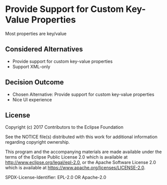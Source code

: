 # Provide Support for Custom Key-Value Properties

Most properties are key/value

## Considered Alternatives

* Provide support for custom key-value properties
* Support XML-only

## Decision Outcome

* Chosen Alternative: Provide support for custom key-value properties
* Nice UI experience

## License

Copyright (c) 2017 Contributors to the Eclipse Foundation

See the NOTICE file(s) distributed with this work for additional
information regarding copyright ownership.

This program and the accompanying materials are made available under the
terms of the Eclipse Public License 2.0 which is available at
http://www.eclipse.org/legal/epl-2.0, or the Apache Software License 2.0
which is available at https://www.apache.org/licenses/LICENSE-2.0.

SPDX-License-Identifier: EPL-2.0 OR Apache-2.0
